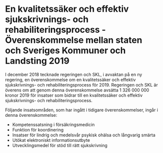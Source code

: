 # En kvalitetssäker och effektiv sjukskrivnings- och rehabiliteringsprocess - Överenskommelse mellan staten och Sveriges Kommuner och Landsting 2019

I december 2018 tecknade regeringen och SKL, i avvaktan på en ny regering, en överenskommelse om en kvalitetssäker och effektiv sjukskrivnings- och rehabiliteringsprocess för 2019. Regeringen och SKL är överens om att genom denna överenskommelse avsätta 1 326 000 000 kronor 2019 för insatser som bidrar till en kvalitetssäker och effektiv sjukskrivnings- och rehabiliteringsprocess.

Följande insatsområden, som har ingått i tidigare överenskommelser, ingår i denna överenskommelse:

* Kompetenssatsning i försäkringsmedicin
* Funktion för koordinering
* Insatser för lindrig och medelsvår psykisk ohälsa och långvarig
  smärta
* Utökat elektroniskt informationsutbyte
* Utvecklingsmedel för stöd till rätt sjukskrivning
